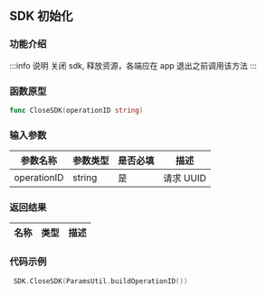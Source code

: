## SDK 初始化

### 功能介绍

:::info 说明
关闭 sdk, 释放资源，各端应在 app 退出之前调用该方法
:::

### 函数原型

```go showLineNumbers
func CloseSDK(operationID string)
```

### 输入参数

| 参数名称    | 参数类型 | 是否必填 | 描述      |
| ----------- | -------- | -------- | --------- |
| operationID | string   | 是       | 请求 UUID |

### 返回结果

| 名称 | 类型 | 描述 |
| ---- | ---- | ---- |

### 代码示例

```go showLineNumbers
 SDK.CloseSDK(ParamsUtil.buildOperationID())
```
